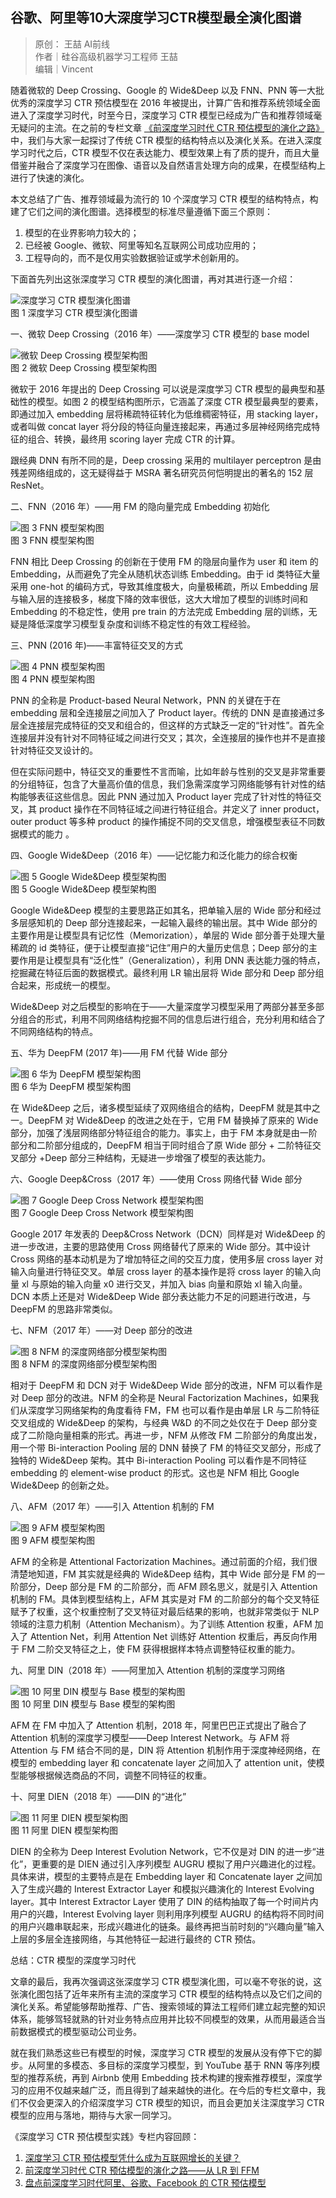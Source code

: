 ## 谷歌、阿里等10大深度学习CTR模型最全演化图谱

> 原创： 王喆 AI前线  
> 作者｜硅谷高级机器学习工程师 王喆  
> 编辑｜Vincent

随着微软的 Deep Crossing、Google 的 Wide&Deep 以及 FNN、PNN 等一大批优秀的深度学习 CTR 预估模型在 2016 年被提出，计算广告和推荐系统领域全面进入了深度学习时代，时至今日，深度学习 CTR 模型已经成为广告和推荐领域毫无疑问的主流。在之前的专栏文章  [《前深度学习时代 CTR 预估模型的演化之路》][2] 
中，我们与大家一起探讨了传统 CTR 模型的结构特点以及演化关系。在进入深度学习时代之后，CTR 模型不仅在表达能力、模型效果上有了质的提升，而且大量借鉴并融合了深度学习在图像、语音以及自然语言处理方向的成果，在模型结构上进行了快速的演化。

本文总结了广告、推荐领域最为流行的 10 个深度学习 CTR 模型的结构特点，构建了它们之间的演化图谱。选择模型的标准尽量遵循下面三个原则：
1. 模型的在业界影响力较大的；
2. 已经被 Google、微软、阿里等知名互联网公司成功应用的；
3. 工程导向的，而不是仅用实验数据验证或学术创新用的。

下面首先列出这张深度学习 CTR 模型的演化图谱，再对其进行逐一介绍：

![深度学习 CTR 模型演化图谱](https://majia29.github.io/mp2html/images/mp-20190419-ggald10d-01.png)  
图 1 深度学习 CTR 模型演化图谱

一、微软 Deep Crossing（2016 年）——深度学习 CTR 模型的 base model

![微软 Deep Crossing 模型架构图](https://majia29.github.io/mp2html/images/mp-20190419-ggald10d-02.png)  
图 2 微软 Deep Crossing 模型架构图

微软于 2016 年提出的 Deep Crossing 可以说是深度学习 CTR 模型的最典型和基础性的模型。如图 2 的模型结构图所示，它涵盖了深度 CTR 模型最典型的要素，即通过加入 embedding 层将稀疏特征转化为低维稠密特征，用 stacking layer，或者叫做 concat layer 将分段的特征向量连接起来，再通过多层神经网络完成特征的组合、转换，最终用 scoring layer 完成 CTR 的计算。

跟经典 DNN 有所不同的是，Deep crossing 采用的 multilayer perceptron 是由残差网络组成的，这无疑得益于 MSRA 著名研究员何恺明提出的著名的 152 层 ResNet。

二、FNN（2016 年）——用 FM 的隐向量完成 Embedding 初始化

![图 3 FNN 模型架构图](https://majia29.github.io/mp2html/images/mp-20190419-ggald10d-03.png)  
图 3 FNN 模型架构图

FNN 相比 Deep Crossing 的创新在于使用 FM 的隐层向量作为 user 和 item 的 Embedding，从而避免了完全从随机状态训练 Embedding。由于 id 类特征大量采用 one-hot 的编码方式，导致其维度极大，向量极稀疏，所以 Embedding 层与输入层的连接极多，梯度下降的效率很低，这大大增加了模型的训练时间和 Embedding 的不稳定性，使用 pre train 的方法完成 Embedding 层的训练，无疑是降低深度学习模型复杂度和训练不稳定性的有效工程经验。

三、PNN (2016 年)——丰富特征交叉的方式

![图 4 PNN 模型架构图](https://majia29.github.io/mp2html/images/mp-20190419-ggald10d-04.png)  
图 4 PNN 模型架构图

PNN 的全称是 Product-based Neural Network，PNN 的关键在于在 embedding 层和全连接层之间加入了 Product layer。传统的 DNN 是直接通过多层全连接层完成特征的交叉和组合的，但这样的方式缺乏一定的“针对性”。首先全连接层并没有针对不同特征域之间进行交叉；其次，全连接层的操作也并不是直接针对特征交叉设计的。

但在实际问题中，特征交叉的重要性不言而喻，比如年龄与性别的交叉是非常重要的分组特征，包含了大量高价值的信息，我们急需深度学习网络能够有针对性的结构能够表征这些信息。因此 PNN 通过加入 Product layer 完成了针对性的特征交叉，其 product 操作在不同特征域之间进行特征组合。并定义了 inner product，outer product 等多种 product 的操作捕捉不同的交叉信息，增强模型表征不同数据模式的能力 。

四、Google Wide&Deep（2016 年）——记忆能力和泛化能力的综合权衡

![图 5 Google Wide&Deep 模型架构图](https://majia29.github.io/mp2html/images/mp-20190419-ggald10d-05.png)  
图 5 Google Wide&Deep 模型架构图

Google Wide&Deep 模型的主要思路正如其名，把单输入层的 Wide 部分和经过多层感知机的 Deep 部分连接起来，一起输入最终的输出层。其中 Wide 部分的主要作用是让模型具有记忆性（Memorization），单层的 Wide 部分善于处理大量稀疏的 id 类特征，便于让模型直接“记住”用户的大量历史信息；Deep 部分的主要作用是让模型具有“泛化性”（Generalization），利用 DNN 表达能力强的特点，挖掘藏在特征后面的数据模式。最终利用 LR 输出层将 Wide 部分和 Deep 部分组合起来，形成统一的模型。

Wide&Deep 对之后模型的影响在于——大量深度学习模型采用了两部分甚至多部分组合的形式，利用不同网络结构挖掘不同的信息后进行组合，充分利用和结合了不同网络结构的特点。

五、华为 DeepFM (2017 年)——用 FM 代替 Wide 部分

![图 6 华为 DeepFM 模型架构图](https://majia29.github.io/mp2html/images/mp-20190419-ggald10d-06.png)  
图 6 华为 DeepFM 模型架构图

在 Wide&Deep 之后，诸多模型延续了双网络组合的结构，DeepFM 就是其中之一。DeepFM 对 Wide&Deep 的改进之处在于，它用 FM 替换掉了原来的 Wide 部分，加强了浅层网络部分特征组合的能力。事实上，由于 FM 本身就是由一阶部分和二阶部分组成的，DeepFM 相当于同时组合了原 Wide 部分 + 二阶特征交叉部分 +Deep 部分三种结构，无疑进一步增强了模型的表达能力。

六、Google Deep&Cross（2017 年）——使用 Cross 网络代替 Wide 部分

![图 7 Google Deep Cross Network 模型架构图](https://majia29.github.io/mp2html/images/mp-20190419-ggald10d-07.png)  
图 7 Google Deep Cross Network 模型架构图

Google 2017 年发表的 Deep&Cross Network（DCN）同样是对 Wide&Deep 的进一步改进，主要的思路使用 Cross 网络替代了原来的 Wide 部分。其中设计 Cross 网络的基本动机是为了增加特征之间的交互力度，使用多层 cross layer 对输入向量进行特征交叉。单层 cross layer 的基本操作是将 cross layer 的输入向量 xl 与原始的输入向量 x0 进行交叉，并加入 bias 向量和原始 xl 输入向量。DCN 本质上还是对 Wide&Deep Wide 部分表达能力不足的问题进行改进，与 DeepFM 的思路非常类似。

七、NFM（2017 年）——对 Deep 部分的改进

![图 8 NFM 的深度网络部分模型架构图](https://majia29.github.io/mp2html/images/mp-20190419-ggald10d-08.png)  
图 8 NFM 的深度网络部分模型架构图

相对于 DeepFM 和 DCN 对于 Wide&Deep Wide 部分的改进，NFM 可以看作是对 Deep 部分的改进。NFM 的全称是 Neural Factorization Machines，如果我们从深度学习网络架构的角度看待 FM，FM 也可以看作是由单层 LR 与二阶特征交叉组成的 Wide&Deep 的架构，与经典 W&D 的不同之处仅在于 Deep 部分变成了二阶隐向量相乘的形式。再进一步，NFM 从修改 FM 二阶部分的角度出发，用一个带 Bi-interaction Pooling 层的 DNN 替换了 FM 的特征交叉部分，形成了独特的 Wide&Deep 架构。其中 Bi-interaction Pooling 可以看作是不同特征 embedding 的 element-wise product 的形式。这也是 NFM 相比 Google Wide&Deep 的创新之处。

八、AFM（2017 年）——引入 Attention 机制的 FM

![图 9 AFM 模型架构图](https://majia29.github.io/mp2html/images/mp-20190419-ggald10d-09.png)  
图 9 AFM 模型架构图

AFM 的全称是 Attentional Factorization Machines。通过前面的介绍，我们很清楚地知道，FM 其实就是经典的 Wide&Deep 结构，其中 Wide 部分是 FM 的一阶部分，Deep 部分是 FM 的二阶部分，而 AFM 顾名思义，就是引入 Attention 机制的 FM。具体到模型结构上，AFM 其实是对 FM 的二阶部分的每个交叉特征赋予了权重，这个权重控制了交叉特征对最后结果的影响，也就非常类似于 NLP 领域的注意力机制（Attention Mechanism）。为了训练 Attention 权重，AFM 加入了 Attention Net，利用 Attention Net 训练好 Attention 权重后，再反向作用于 FM 二阶交叉特征之上，使 FM 获得根据样本特点调整特征权重的能力。

九、阿里 DIN（2018 年）——阿里加入 Attention 机制的深度学习网络

![图 10 阿里 DIN 模型与 Base 模型的架构图](https://majia29.github.io/mp2html/images/mp-20190419-ggald10d-10.png)  
图 10 阿里 DIN 模型与 Base 模型的架构图

AFM 在 FM 中加入了 Attention 机制，2018 年，阿里巴巴正式提出了融合了 Attention 机制的深度学习模型——Deep Interest Network。与 AFM 将 Attention 与 FM 结合不同的是，DIN 将 Attention 机制作用于深度神经网络，在模型的 embedding layer 和 concatenate layer 之间加入了 attention unit，使模型能够根据候选商品的不同，调整不同特征的权重。

十、阿里 DIEN（2018 年）——DIN 的“进化”

![图 11 阿里 DIEN 模型架构图](https://majia29.github.io/mp2html/images/mp-20190419-ggald10d-11.png)  
图 11 阿里 DIEN 模型架构图

DIEN 的全称为 Deep Interest Evolution Network，它不仅是对 DIN 的进一步“进化”，更重要的是 DIEN 通过引入序列模型 AUGRU 模拟了用户兴趣进化的过程。具体来讲，模型的主要特点是在 Embedding layer 和 Concatenate layer 之间加入了生成兴趣的 Interest Extractor Layer 和模拟兴趣演化的 Interest Evolving layer。其中 Interest Extractor Layer 使用了 DIN 的结构抽取了每一个时间片内用户的兴趣，Interest Evolving layer 则利用序列模型 AUGRU 的结构将不同时间的用户兴趣串联起来，形成兴趣进化的链条。最终再把当前时刻的“兴趣向量”输入上层的多层全连接网络，与其他特征一起进行最终的 CTR 预估。

总结：CTR 模型的深度学习时代

文章的最后，我再次强调这张深度学习 CTR 模型演化图，可以毫不夸张的说，这张演化图包括了近年来所有主流的深度学习 CTR 模型的结构特点以及它们之间的演化关系。希望能够帮助推荐、广告、搜索领域的算法工程师们建立起完整的知识体系，能够驾轻就熟的针对业务特点应用并比较不同模型的效果，从而用最适合当前数据模式的模型驱动公司业务。

就在我们熟悉这些已有模型的时候，深度学习 CTR 模型的发展从没有停下它的脚步。从阿里的多模态、多目标的深度学习模型，到 YouTube 基于 RNN 等序列模型的推荐系统，再到 Airbnb 使用 Embedding 技术构建的搜索推荐模型，深度学习的应用不仅越来越广泛，而且得到了越来越快的进化。在今后的专栏文章中，我们不仅会更深入的介绍深度学习 CTR 模型的知识，而且会更加关注深度学习 CTR 模型的应用与落地，期待与大家一同学习。

《深度学习 CTR 预估模型实践》专栏内容回顾：
1. [深度学习 CTR 预估模型凭什么成为互联网增长的关键？][1]
2. [前深度学习时代 CTR 预估模型的演化之路——从 LR 到 FFM][2]
3. [盘点前深度学习时代阿里、谷歌、Facebook 的 CTR 预估模型][3]

[1]: http://bing.com/
[2]: http://bing.com/
[3]: http://bing.com/
